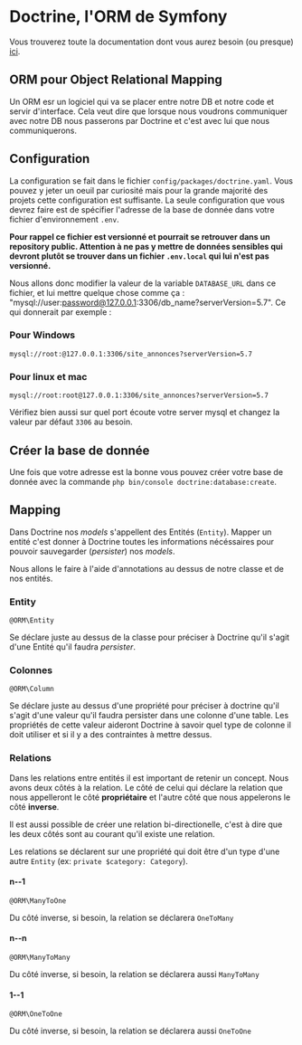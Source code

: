 # Doctrine, l'ORM de Symfony

Vous trouverez toute la documentation dont vous aurez besoin (ou presque) [ici](https://symfony.com/doc/4.4/doctrine.html).

## ORM pour Object Relational Mapping

Un ORM esr un logiciel qui va se placer entre notre DB et notre code et servir d'interface. Cela veut dire que lorsque nous voudrons communiquer avec notre DB nous passerons par Doctrine et c'est avec lui que nous communiquerons.

## Configuration

La configuration se fait dans le fichier `config/packages/doctrine.yaml`. Vous pouvez y jeter un oeuil par curiosité mais pour la grande majorité des projets cette configuration est suffisante. La seule configuration que vous devrez faire est de spécifier l'adresse de la base de donnée dans votre fichier d'environnement `.env`. 

**Pour rappel ce fichier est versionné et pourrait se retrouver dans un repository public. Attention à ne pas y mettre de données sensibles qui devront plutôt se trouver dans un fichier `.env.local` qui lui n'est pas versionné.**

Nous allons donc modifier la valeur de la variable `DATABASE_URL` dans ce fichier, et lui mettre quelque chose comme ça : "mysql://user:password@127.0.0.1:3306/db_name?serverVersion=5.7". Ce qui donnerait par exemple : 

### Pour Windows
`mysql://root:@127.0.0.1:3306/site_annonces?serverVersion=5.7`

### Pour linux et mac
`mysql://root:root@127.0.0.1:3306/site_annonces?serverVersion=5.7`

Vérifiez bien aussi sur quel port écoute votre server mysql et changez la valeur par défaut `3306` au besoin.

## Créer la base de donnée

Une fois que votre adresse est la bonne vous pouvez créer votre base de donnée avec la commande `php bin/console doctrine:database:create`.

## Mapping

Dans Doctrine nos _models_ s'appellent des Entités (`Entity`). Mapper un entité c'est donner à Doctrine toutes les informations nécéssaires pour pouvoir sauvegarder (_persister_) nos _models_.

Nous allons le faire à l'aide d'annotations au dessus de notre classe et de nos entités.

### Entity
`@ORM\Entity`

Se déclare juste au dessus de la classe pour préciser à Doctrine qu'il s'agit d'une Entité qu'il faudra _persister_.

### Colonnes
`@ORM\Column`

Se déclare juste au dessus d'une propriété pour préciser à doctrine qu'il s'agit d'une valeur qu'il faudra persister dans une colonne d'une table. Les propriétés de cette valeur aideront Doctrine à savoir quel type de colonne il doit utiliser et si il y a des contraintes à mettre dessus.

### Relations

Dans les relations entre entités il est important de retenir un concept. Nous avons deux côtés à la relation. Le côté de celui qui déclare la relation que nous appelleront le côté **propriétaire** et l'autre côté que nous appelerons le côté **inverse**.

Il est aussi possible de créer une relation bi-directionelle, c'est à dire que les deux côtés sont au courant qu'il existe une relation.

Les relations se déclarent sur une propriété qui doit être d'un type d'une autre `Entity` (ex: `private $category: Category`).

#### n--1

`@ORM\ManyToOne`

Du côté inverse, si besoin, la relation se déclarera `OneToMany` 

#### n--n

`@ORM\ManyToMany`

Du côté inverse, si besoin, la relation se déclarera aussi `ManyToMany` 

#### 1--1

`@ORM\OneToOne`

Du côté inverse, si besoin, la relation se déclarera aussi `OneToOne` 
